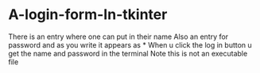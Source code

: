 # A-login-form-In-tkinter
There is an entry where one can put in their name 
Also an entry for password and as you write it appears as * 
When u click the log in button u get the name and password in the terminal
Note this is not an executable file

